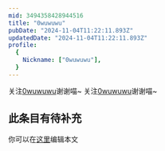 ```yaml
---
mid: 3494358428944516
title: "0wuwuwu"
pubDate: "2024-11-04T11:22:11.893Z"
updatedDate: "2024-11-04T11:22:11.893Z"
profile:
  {
    Nickname: ["0wuwuwu"],
  }
---
```


关注[0wuwuwu](https://space.bilibili.com/3494358428944516)谢谢喵~ 关注[0wuwuwu](https://space.bilibili.com/3494358428944516)谢谢喵~

## 此条目有待补充
你可以在[这里](https://github.com/Yuhanawa/VTuber.ICU-Content/edit/master/v/0wuwuwu/index.md)编辑本文

